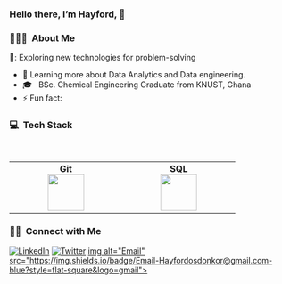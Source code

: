 ###  Hello there, I’m Hayford, 👋



<h3> 👨🏻‍💻 &nbsp;About Me </h3>

🔭: Exploring new technologies for problem-solving
- 🌱 Learning more about Data Analytics and Data engineering.
- 🎓 &nbsp; BSc. Chemical Engineering Graduate from KNUST, Ghana
- ⚡ Fun fact: 

<h3> 💻 &nbsp;Tech Stack</h3>

<br>
<table>
<tbody>
 <tr>

<td align="center" width="20%">
<span><b><center>Git</center></b></span> 
<img height=65px src="https://git-scm.com/images/logos/downloads/Git-Logo-2Color.png"> 
</td>

<td align="center" width="20%">
<span><b><center>SQL</center></b></span> 
<img height=65px src="https://i0.wp.com/www.complexsql.com/wp-content/uploads/2017/01/sql-logo.jpg?ssl=1"> 
</td>
</tr>

</tbody>
</table>


<h3> 🤝🏻 &nbsp;Connect with Me </h3>

<p >
<a href="https://www.linkedin.com/in/hayford-osei-donkor-334b5218a/"><img alt="LinkedIn" src="https://img.shields.io/badge/hayford_osei_donkor-blue?style=flat-square&logo=linkedin"></a>
<a href="https://twitter.com/Hayford_Codes"><img alt="Twitter" src="https://img.shields.io/badge/twitter-Hayford_Codes-blue?style=flat-square&logo=Twitter"></a>
<a href="mailto:Hayfordosdonkor@gmail.com">img alt="Email" src="https://img.shields.io/badge/Email-Hayfordosdonkor@gmail.com-blue?style=flat-square&logo=gmail"></a>
</p>

